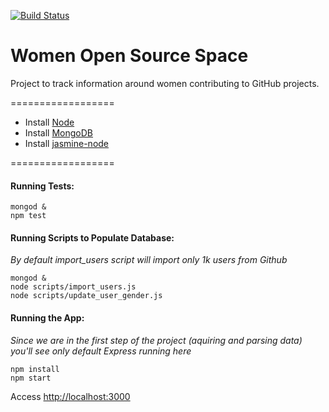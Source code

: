 [![Build Status](https://snap-ci.com/aninhalacerda/women-contributing/branch/master/build_image)](https://snap-ci.com/aninhalacerda/women-contributing/branch/master)

Women Open Source Space
==================

Project to track information around women contributing to GitHub projects.

==================

* Install [Node](http://nodejs.org/)
* Install [MongoDB](http://www.mongodb.org/)
* Install [jasmine-node](https://www.npmjs.com/package/jasmine-node)

==================

#### Running Tests:

``mongod &``  
``npm test``


#### Running Scripts to Populate Database:
*By default import_users script will import only 1k users from Github*

``mongod &``  
``node scripts/import_users.js``  
``node scripts/update_user_gender.js``  


#### Running the App:
*Since we are in the first step of the project (aquiring and parsing data) you'll see only default Express running here*

``npm install``  
``npm start``

Access [http://localhost:3000](http://localhost:3000)


